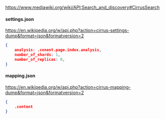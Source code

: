 https://www.mediawiki.org/wiki/API:Search_and_discovery#CirrusSearch

#### settings.json
https://en.wikipedia.org/w/api.php?action=cirrus-settings-dump&format=json&formatversion=2
``` json
{
    analysis: .conent.page.index.analysis,
    number_of_shards: 1,
    number_of_replicas: 0,
}
```

#### mapping.json
https://en.wikipedia.org/w/api.php?action=cirrus-mapping-dump&format=json&formatversion=2
``` json
{
    .content
}
```